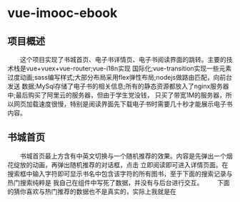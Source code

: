 # vue-imooc-ebook

## 项目概述
  
　　这个项目实现了书城首页、电子书详情页、电子书阅读界面的跳转。主要的技术栈是vue+vuex+vue-router;vue-i18n实现
国际化;vue-transition实现一些元素过度动画;sass编写样式;大部分布局采用flex弹性布局;nodejs做路由匹配，向前台发送
数据;MySql存储了电子书的相关信息;所有的静态资源都放入了nginx服务器中;最后购买了阿里云的服务器，但由于学生党没钱，
只买了带宽1M的服务器，所以网页加载速度很慢，特别是阅读界面先下载电子书时需要几十秒才能展示电子书内容。
   
## 书城首页

　　书城首页最上方含有中英文切换与一个随机推荐的效果。内容是先弹出一个烟花绽放的动画，再弹出随机推荐的对话框，点击
立即阅读即可进入详情页面。在搜索框中输入字符即可显示书名中包含该字符的所有图书，至于下面的搜索记录与热门搜索纯粹是
我自己在组件中写死了数据，并没有与后台进行交互。
　　下面的猜你喜欢与热门推荐的数据也不是真实的，实际上我就是在
